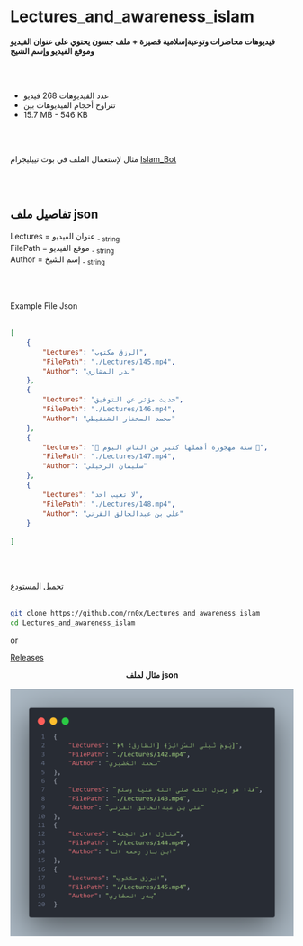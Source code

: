 # Lectures_and_awareness_islam

<b>فيديوهات محاضرات وتوعيةإسلامية قصيرة + ملف جسون يحتوي على عنوان الفيديو وموقع الفيديو وإسم الشيخ</b><br>

<br><br>

- عدد الفيديوهات 268 فيديو
- تتراوح أحجام الفيديوهات بين
- 15.7 MB - 546 KB

<br><br>

مثال لإستعمال الملف في بوت تييليجرام 
[Islam_Bot](https://github.com/rn0x/Islam_Bot/blob/main/src/Telegram/button/Lectures.js)

<br><br>

## تفاصيل ملف json 

Lectures = عنوان الفيديو <sub> - string</sub><br>
FilePath = موقع الفيديو <sub> - string</sub><br>
Author = إسم الشيخ <sub> - string</sub><br>

<br><br>

Example File Json 

```json

[
    {
        "Lectures": "الرزق مكتوب",
        "FilePath": "./Lectures/145.mp4",
        "Author": "بدر المشاري"
    },
    {
        "Lectures": "حديث مؤثر عن التوفيق",
        "FilePath": "./Lectures/146.mp4",
        "Author": "محمد المختار الشنقيطي"
    },
    {
        "Lectures": "🔰 سنة مهجورة أهملها كثير من الناس اليوم 🔰",
        "FilePath": "./Lectures/147.mp4",
        "Author": "سليمان الرحيلي"
    },
    {
        "Lectures": "لا تعيب احد",
        "FilePath": "./Lectures/148.mp4",
        "Author": "علي بن عبدالخالق القرني"
    }
    
]

```

<br><br>

تحميل المستودع 

```bash

git clone https://github.com/rn0x/Lectures_and_awareness_islam
cd Lectures_and_awareness_islam

```

or 

[Releases](https://github.com/rn0x/Lectures_and_awareness_islam/releases/latest)




<div align="center"> 
    <b>مثال لملف json</b>
    <br><br>
    <img src="/Github/1.png" alt="Lectures_and_awareness_islam">
</div>

